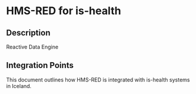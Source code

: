 # HMS-RED for is-health

## Description

Reactive Data Engine

## Integration Points

This document outlines how HMS-RED is integrated with is-health systems in Iceland.
